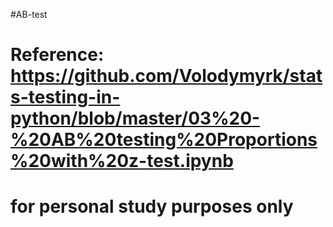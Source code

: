 #AB-test


# Reference: https://github.com/Volodymyrk/stats-testing-in-python/blob/master/03%20-%20AB%20testing%20Proportions%20with%20z-test.ipynb
# for personal study purposes only